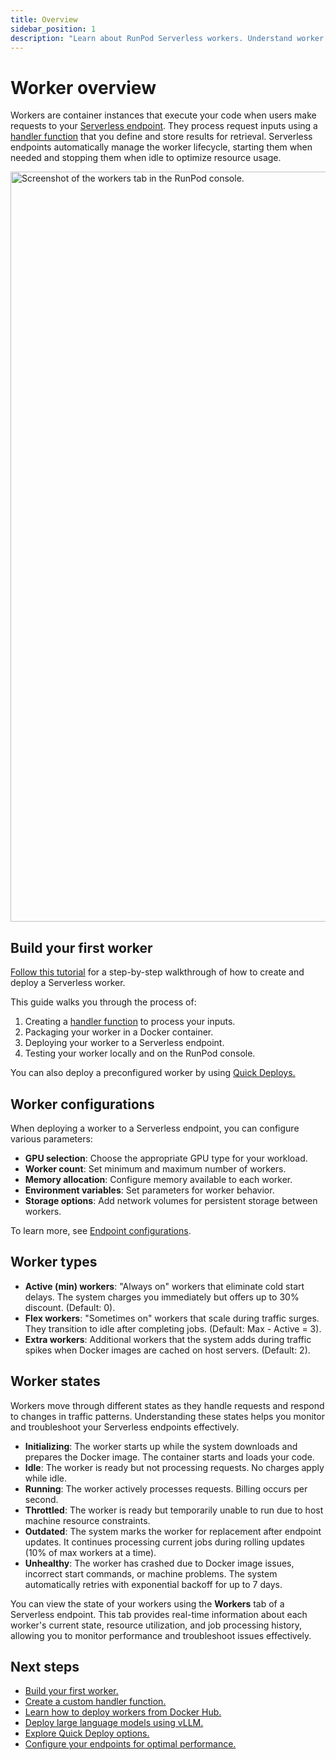 ```yaml
---
title: Overview
sidebar_position: 1
description: "Learn about RunPod Serverless workers. Understand worker types, states, configurations, and best practices for deployment."
---
```


# Worker overview

Workers are container instances that execute your code when users make requests to your [Serverless endpoint](/serverless/endpoints/overview). They process request inputs using a [handler function](/serverless/workers/handler-functions) that you define and store results for retrieval. Serverless endpoints automatically manage the worker lifecycle, starting them when needed and stopping them when idle to optimize resource usage.

<img src="/img/docs/serverless-workers-tab.png" width="1200" alt="Screenshot of the workers tab in the RunPod console."/>

## Build your first worker

[Follow this tutorial](/serverless/workers/custom-worker) for a step-by-step walkthrough of how to create and deploy a Serverless worker.

This guide walks you through the process of:

1. Creating a [handler function](/serverless/workers/handler-functions) to process your inputs.
2. Packaging your worker in a Docker container.
3. Deploying your worker to a Serverless endpoint.
4. Testing your worker locally and on the RunPod console.

You can also deploy a preconfigured worker by using [Quick Deploys.](/serverless/quick-deploys)

## Worker configurations

When deploying a worker to a Serverless endpoint, you can configure various parameters:

- **GPU selection**: Choose the appropriate GPU type for your workload.
- **Worker count**: Set minimum and maximum number of workers.
- **Memory allocation**: Configure memory available to each worker.
- **Environment variables**: Set parameters for worker behavior.
- **Storage options**: Add network volumes for persistent storage between workers.

To learn more, see [Endpoint configurations](/serverless/endpoints/endpoint-configurations).

## Worker types

- **Active (min) workers**: "Always on" workers that eliminate cold start delays. The system charges you immediately but offers up to 30% discount. (Default: 0).
- **Flex workers**: "Sometimes on" workers that scale during traffic surges. They transition to idle after completing jobs. (Default: Max - Active = 3).
- **Extra workers**: Additional workers that the system adds during traffic spikes when Docker images are cached on host servers. (Default: 2).

## Worker states

Workers move through different states as they handle requests and respond to changes in traffic patterns. Understanding these states helps you monitor and troubleshoot your Serverless endpoints effectively.

- **Initializing**: The worker starts up while the system downloads and prepares the Docker image. The container starts and loads your code.
- **Idle**: The worker is ready but not processing requests. No charges apply while idle.
- **Running**: The worker actively processes requests. Billing occurs per second.
- **Throttled**: The worker is ready but temporarily unable to run due to host machine resource constraints.
- **Outdated**: The system marks the worker for replacement after endpoint updates. It continues processing current jobs during rolling updates (10% of max workers at a time).
- **Unhealthy**: The worker has crashed due to Docker image issues, incorrect start commands, or machine problems. The system automatically retries with exponential backoff for up to 7 days.

You can view the state of your workers using the **Workers** tab of a Serverless endpoint. This tab provides real-time information about each worker's current state, resource utilization, and job processing history, allowing you to monitor performance and troubleshoot issues effectively.

## Next steps

- [Build your first worker.](/serverless/workers/custom-worker)
- [Create a custom handler function.](/serverless/workers/handler-functions)
- [Learn how to deploy workers from Docker Hub.](/serverless/workers/deploy)
- [Deploy large language models using vLLM.](/serverless/vllm/overview)
- [Explore Quick Deploy options.](/serverless/quick-deploys)
- [Configure your endpoints for optimal performance.](/serverless/endpoints/endpoint-configurations)

